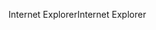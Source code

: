 <span data-ttu-id="ef5c8-101">Internet Explorer</span><span class="sxs-lookup"><span data-stu-id="ef5c8-101">Internet Explorer</span></span>